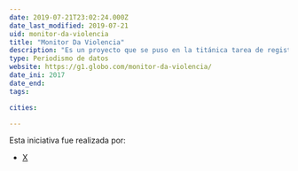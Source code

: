 ```yaml
---
date: 2019-07-21T23:02:24.000Z
date_last_modified: 2019-07-21
uid: monitor-da-violencia
title: "Monitor Da Violencia"
description: "Es un proyecto que se puso en la titánica tarea de registrar todas las muertes violentas en Brasil en el 2017. Alrededor de 230 periodistas colaboraron en las historias."
type: Periodismo de datos
website: https://g1.globo.com/monitor-da-violencia/
date_ini: 2017
date_end: 
tags:

cities: 

---
```


Esta iniciativa fue realizada por:

- [X](/i/g1.html)
